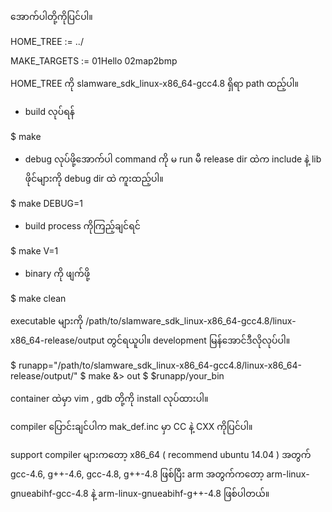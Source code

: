 အောက်ပါတို့ကိုပြင်ပါ။

HOME_TREE := ../

MAKE_TARGETS := 01Hello 02map2bmp

HOME_TREE ကို slamware_sdk_linux-x86_64-gcc4.8 ရှိရာ path ထည့်ပါ။ 

- build လုပ်ရန်

$ make

- debug လုပ်ဖို့အောက်ပါ command ကို မ run မီ release dir ထဲက include နဲ့ lib ဖိုင်များကို debug dir ထဲ ကူးထည့်ပါ။

$ make DEBUG=1

- build process ကိုကြည့်ချင်ရင်

$ make V=1 

- binary ကို ဖျက်ဖို့

$ make clean

executable များကို /path/to/slamware_sdk_linux-x86_64-gcc4.8/linux-x86_64-release/output တွင်ရယူပါ။ development မြန်အောင်ဒီလိုလုပ်ပါ။

$ runapp="/path/to/slamware_sdk_linux-x86_64-gcc4.8/linux-x86_64-release/output/"
$ make &> out
$ $runapp/your_bin

container ထဲမှာ  vim , gdb တို့ကို install လုပ်ထားပါ။ 

compiler ပြောင်းချင်ပါက mak_def.inc မှာ CC နဲ့ CXX ကိုပြင်ပါ။

support compiler များကတော့ x86_64 ( recommend ubuntu 14.04 ) အတွက် gcc-4.6, g++-4.6, gcc-4.8, g++-4.8 ဖြစ်ပြီး
arm အတွက်ကတော့ arm-linux-gnueabihf-gcc-4.8 နဲ့ arm-linux-gnueabihf-g++-4.8 ဖြစ်ပါတယ်။



